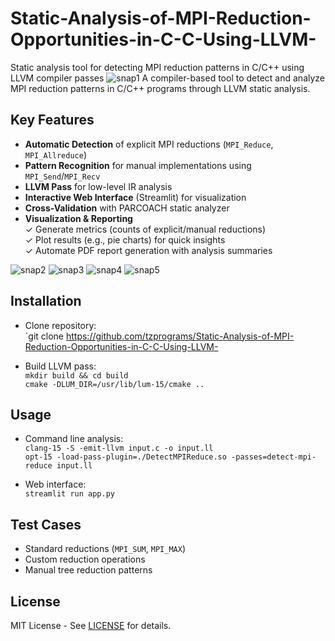 # Static-Analysis-of-MPI-Reduction-Opportunities-in-C-C-Using-LLVM-
Static analysis tool for detecting MPI reduction patterns in C/C++ using LLVM compiler passes
![snap1](https://github.com/user-attachments/assets/bd6f0bc7-9587-4d61-8f2b-ab0122260dd9)
A compiler-based tool to detect and analyze MPI reduction patterns in C/C++ programs through LLVM static analysis.
## Key Features  
- **Automatic Detection** of explicit MPI reductions (`MPI_Reduce`, `MPI_Allreduce`)  
- **Pattern Recognition** for manual implementations using `MPI_Send`/`MPI_Recv`  
- **LLVM Pass** for low-level IR analysis  
- **Interactive Web Interface** (Streamlit) for visualization  
- **Cross-Validation** with PARCOACH static analyzer  
- **Visualization & Reporting**  
  ✓ Generate metrics (counts of explicit/manual reductions)  
  ✓ Plot results (e.g., pie charts) for quick insights  
  ✓ Automate PDF report generation with analysis summaries  

![snap2](https://github.com/user-attachments/assets/19133f38-5d41-4e6a-8b28-5e746775dbab)
![snap3](https://github.com/user-attachments/assets/a73f7b9a-4fe4-4dd0-a80a-ee9b0c7aec70)
![snap4](https://github.com/user-attachments/assets/3ab736f4-9703-48a2-91a1-fa79440a3364)
![snap5](https://github.com/user-attachments/assets/9cedff34-8757-42d4-b1df-e052b1287e84)


## Installation  

- Clone repository:  
  `git clone https://github.com/tzprograms/Static-Analysis-of-MPI-Reduction-Opportunities-in-C-C-Using-LLVM-  

- Build LLVM pass:  
  `mkdir build && cd build`  
  `cmake -DLUM_DIR=/usr/lib/lum-15/cmake ..`  

## Usage  

- Command line analysis:  
  `clang-15 -S -emit-llvm input.c -o input.ll`  
  `opt-15 -load-pass-plugin=./DetectMPIReduce.so -passes=detect-mpi-reduce input.ll`  

- Web interface:  
  `streamlit run app.py`  

## Test Cases  

- Standard reductions (`MPI_SUM`, `MPI_MAX`)  
- Custom reduction operations  
- Manual tree reduction patterns


## License  

MIT License - See [LICENSE](LICENSE) for details.  
